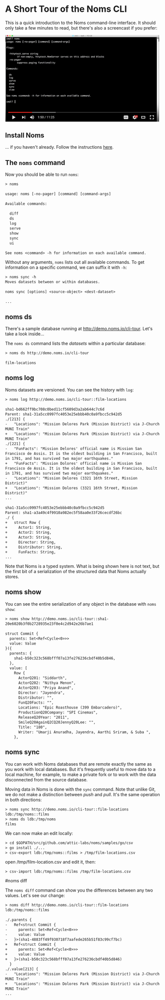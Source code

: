 # A Short Tour of the Noms CLI

This is a quick introduction to the Noms command-line interface. It should only take a few minutes to read, but there's also a screencast if you prefer:

[<img src="cli-screencast.png" width="500">](https://www.youtube.com/watch?v=NeBsaNdAn68)

## Install Noms

... if you haven't already. Follow the instructions [here](https://github.com/attic-labs/noms#setup).

## The `noms` command

Now you should be able to run `noms`:

```
> noms

usage: noms [-no-pager] [command] [command-args]

Available commands:

  diff
  ds
  log
  serve
  show
  sync
  ui

See noms <command> -h for information on each available command.
```

Without any arguments, `noms` lists out all available commands. To get information on a specific command, we can suffix it with `-h`:

```
> noms sync -h
Moves datasets between or within databases.

noms sync [options] <source-object> <dest-dataset>

...
```

## noms ds

There's a sample database running at http://demo.noms.io/cli-tour. Let's take a look inside...

The `noms ds` command lists the _datasets_ within a particular database:

```
> noms ds http://demo.noms.io/cli-tour

film-locations
```

## noms log

Noms datasets are versioned. You can see the history with `log`:

```
> noms log http://demo.noms.io/cli-tour::film-locations

sha1-bd662ff9bc708c0bed11cf5609d3a2ab644c7c6d
Parent: sha1-31a5cc0997fc4053e25ebbb40c0a9fbcc5c942d5
./[213] {
-   "Locations": "Mission Delores Park (Mission District) via J-Church MUNI Train"
+   "Locations": "Mission Dolores Park (Mission District) via J-Church MUNI Train"
./[221] {
-   "FunFacts": "Mission Delores' official name is Mission San Francisco de Assis. It is the oldest building in San Francisco, built in 1791, and has survived two major earthquakes."
+   "FunFacts": "Mission Dolores' official name is Mission San Francisco de Assis. It is the oldest building in San Francisco, built in 1791, and has survived two major earthquakes."
-   "Locations": "Mission Delores (3321 16th Street, Mission District)"
+   "Locations": "Mission Dolores (3321 16th Street, Mission District)"
...

sha1-31a5cc0997fc4053e25ebbb40c0a9fbcc5c942d5
Parent: sha1-a3a49c4f9910a982ec5f58aa0e33f26cecdf26bc
./ {
+   struct Row {
+     Actor1: String,
+     Actor2: String,
+     Actor3: String,
+     Director: String,
+     Distributor: String,
+     FunFacts: String,
...
```

Note that Noms is a typed system. What is being shown here is not text, but the first bit of a serialization of the structured data that Noms actually stores.

## noms show

You can see the entire serialization of any object in the database with `noms show`:

```
> noms show http://demo.noms.io/cli-tour::sha1-20e6020b3f0b2728935e23f0e4c2d942e26b7ae1

struct Commit {
  parents: Set<Ref<Cycle<0>>>
  value: Value
}({
  parents: {
    sha1-b50c323c568bfff07a13fe276236cbdf40b5d846,
  },
  value: [
    Row {
      ActorQ201: "Siddarth",
      ActorQ202: "Nithya Menon",
      ActorQ203: "Priya Anand",
      Director: "Jayendra",
      Distributor: "",
      FunQ20Facts: "",
      Locations: "Epic Roasthouse (399 Embarcadero)",
      ProductionQ20Company: "SPI Cinemas",
      ReleaseQ20Year: "2011",
      SmileQ20AgainQ2CQ20JennyQ20Lee: "",
      Title: "180",
      Writer: "Umarji Anuradha, Jayendra, Aarthi Sriram, & Suba ",
    },
```

## noms sync

You can work with Noms databases that are remote exactly the same as you work with local databases. But it's frequently useful to move data to a local machine, for example, to make a private fork or to work with the data disconnected from the source database.

Moving data in Noms is done with the `sync` command. Note that unlike Git, we do not make a distinction between _push_ and _pull_. It's the same operation in both directions:

```
> noms sync http://demo.noms.io/cli-tour::film-locations ldb:/tmp/noms::films
> noms ds ldb:/tmp/noms
films
```

We can now make an edit locally:

```
> cd $GOPATH/src/github.com/attic-labs/noms/samples/go/csv
> go install ./...
> csv-export ldb:/tmp/noms::films > /tmp/film-locations.csv
```

open /tmp/film-location.csv and edit it, then:

```
> csv-import ldb:/tmp/noms::films /tmp/film-locations.csv
```

#noms diff

The `noms diff` command can show you the differences between any two values. Let's see our change:

```
> noms diff http://demo.noms.io/cli-tour::film-locations ldb:/tmp/noms::films

./.parents {
-   Ref<struct Commit {
-     parents: Set<Ref<Cycle<0>>>
-     value: Value
-   }>(sha1-4883ff49f930718f7aafede265b51f83c99cf7bc)
+   Ref<struct Commit {
+     parents: Set<Ref<Cycle<0>>>
+     value: Value
+   }>(sha1-b50c323c568bfff07a13fe276236cbdf40b5d846)
  }
./.value[213] {
-   "Locations": "Mission Delores Park (Mission District) via J-Church MUNI Train"
+   "Locations": "Mission Dolores Park (Mission District) via J-Church MUNI Train"
...
```

